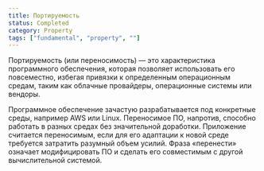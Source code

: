 ```yaml
---
title: Портируемость
status: Completed
category: Property
tags: ["fundamental", "property", ""]
---
```


Портируемость (или переносимость) — это характеристика программного обеспечения, которая позволяет использовать его повсеместно, избегая привязки к определенным операционным средам, таким как облачные провайдеры, операционные системы или вендоры. 

Программное обеспечение зачастую разрабатывается под конкретные среды, например AWS или Linux. 
Переносимое ПО, напротив, способно работать в разных средах без значительной доработки. 
Приложение считается переносимым, если для его адаптации к новой среде требуется затратить разумный объем усилий. 
Фраза «перенести» означает модифицировать ПО и сделать его совместимым с другой вычислительной системой.
